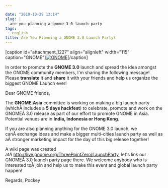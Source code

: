 ```yaml
---

date: "2010-10-29 13:14"
slug: |
  are-you-planning-a-gnome-3-0-launch-party
tags:
 - english
title: Are You Planning a GNOME 3.0 Launch Party?
---
```


\[caption id="attachment_1227" align="alignleft" width="115"
caption="GNOME"\][![GNOME](http://www.ogmaciel.com/wp-content/uploads/2010/10/GnomeBrandBook-VerticalOrientation.png)](http://www.ogmaciel.com/wp-content/uploads/2010/10/GnomeBrandBook-VerticalOrientation.png)\[/caption\]

In order to promote the **GNOME 3.0** launch and spread the idea amongst
the GNOME community members, I'm sharing the following message! Please
**translate** it and **share** it with your friends and help us organize
the biggest GNOME Launch ever!

Dear GNOME friends,

The **GNOME.Asia** committee is working on making a big launch party
(whichÂ includes a **5 days hackfest**) to celebrate, promote and work
on the GNOMEÂ 3.0 release as part of our effort to promote GNOME in
Asia. Potential venues are in **India, Indonesia or Hong Kong**.

If you are also planning anything for the GNOME 3.0 launch, we
canÂ exchange ideas and make a bigger multi-cities launch party as well
as aÂ stronger marketing impact for the day of this big release
together!

A wiki page was created
atÂ <http://live.gnome.org/ThreePointZero/LaunchParty>, let's link our
GNOMEÂ 3.0 launch party page there. We welcome anybody who is interested
toÂ join and help us to make this event and global launch party happen!

Regards, Pockey
